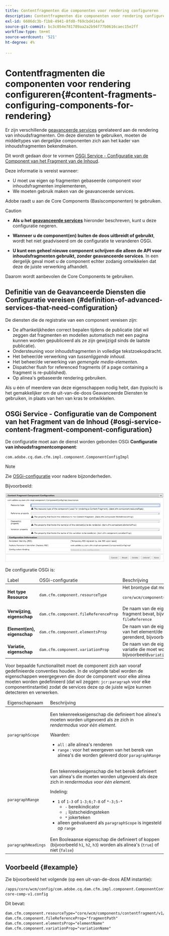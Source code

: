 ```yaml
---
title: Contentfragmenten die componenten voor rendering configureren
description: Contentfragmenten die componenten voor rendering configureren
exl-id: 6606dc3b-f1b8-4941-8fd0-f69cbd414afa
source-git-commit: bc3c054e781789aa2a2b94f77b0616caec15e2ff
workflow-type: tm+mt
source-wordcount: '521'
ht-degree: 4%

---
```


# Contentfragmenten die componenten voor rendering configureren{#content-fragments-configuring-components-for-rendering}

Er zijn verschillende [geavanceerde services](#definition-of-advanced-services-that-need-configuration) gerelateerd aan de rendering van inhoudsfragmenten. Om deze diensten te gebruiken, moeten de middeltypes van dergelijke componenten zich aan het kader van inhoudsfragmenten bekendmaken.

Dit wordt gedaan door te vormen [OSGi Service - Configuratie van de Component van het Fragment van de Inhoud](#osgi-service-content-fragment-component-configuration).

Deze informatie is vereist wanneer:

* U moet uw eigen op fragmenten gebaseerde component voor inhoudsfragmenten implementeren,
* We moeten gebruik maken van de geavanceerde services.

Adobe raadt u aan de Core Components (Basiscomponenten) te gebruiken.

>[!CAUTION]
>
>* **Als u het [geavanceerde services](#definition-of-advanced-services-that-need-configuration)** hieronder beschreven, kunt u deze configuratie negeren.
>
>* **Wanneer u de component(en) buiten de doos uitbreidt of gebruikt**, wordt het niet geadviseerd om de configuratie te veranderen OSGi.
>
>* **U kunt een geheel nieuwe component schrijven die alleen de API voor inhoudsfragmenten gebruikt, zonder geavanceerde services**. In een dergelijk geval moet u de component echter zodanig ontwikkelen dat deze de juiste verwerking afhandelt.
>
>Daarom wordt aanbevolen de Core Components te gebruiken.

## Definitie van de Geavanceerde Diensten die Configuratie vereisen {#definition-of-advanced-services-that-need-configuration}

De diensten die de registratie van een component vereisen zijn:

* De afhankelijkheden correct bepalen tijdens de publicatie (dat wil zeggen dat fragmenten en modellen automatisch met een pagina kunnen worden gepubliceerd als ze zijn gewijzigd sinds de laatste publicatie).
* Ondersteuning voor inhoudsfragmenten in volledige tekstzoekopdracht.
* Het beheer/de verwerking van *tussenliggende inhoud.*
* Het beheer/de verwerking van *gemengde media-elementen.*
* Dispatcher flush for referenced fragments (if a page containing a fragment is re-published).
* Op alinea&#39;s gebaseerde rendering gebruiken.

Als u één of meerdere van deze eigenschappen nodig hebt, dan (typisch) is het gemakkelijker om de uit-van-de-doos Geavanceerde Diensten te gebruiken, in plaats van hen van kras te ontwikkelen.

## OSGi Service - Configuratie van de Component van het Fragment van de Inhoud {#osgi-service-content-fragment-component-configuration}

De configuratie moet aan de dienst worden gebonden OSGi **Configuratie van inhoudsfragmentcomponent**:

`com.adobe.cq.dam.cfm.impl.component.ComponentConfigImpl`

>[!NOTE]
>
>Zie [OSGi-configuratie](/help/implementing/deploying/overview.md#osgi-configuration) voor nadere bijzonderheden.

Bijvoorbeeld:

![Configuratie van OSGi-component van fragmentatie van configuratieinhoud](assets/cf-component-configuration-osgi.png)

De configuratie OSGi is:

<table>
 <thead>
  <tr>
   <td>Label</td>
   <td>OSGi-configuratie<br /> </td>
   <td>Beschrijving</td>
  </tr>
 </thead>
 <tbody>
  <tr>
   <td><strong>Het type Resource</strong></td>
   <td><code>dam.cfm.component.resourceType</code></td>
   <td>Het brontype dat moet worden geregistreerd, bijvoorbeeld <br /> <p><span class="cmp-examples-demo__property-value"><code>core/wcm/components/contentfragment/v1/contentfragment</code></code></p> </td>
  </tr>
  <tr>
   <td><strong>Verwijzing, eigenschap</strong></td>
   <td><code>dam.cfm.component.fileReferenceProp</code></td>
   <td>De naam van de eigenschap die de verwijzing naar het fragment bevat, bijvoorbeeld <code>fragmentPath</code> of <code>fileReference</code></td>
  </tr>
  <tr>
   <td><strong>Element(en), eigenschap</strong></td>
   <td><code>dam.cfm.component.elementsProp</code></td>
   <td>De naam van de eigenschap die de naam/namen bevat van het element/de elementen die moeten worden gerenderd, bijvoorbeeld<code>elementName</code></td>
  </tr>
  <tr>
   <td><strong>Variatie, eigenschap</strong><br /> </td>
   <td><code>dam.cfm.component.variationProp</code></td>
   <td>De naam van de eigenschap die de naam bevat van de variatie die moet worden gerenderd, bijvoorbeeld<code>variationName</code></td>
  </tr>
 </tbody>
</table>

Voor bepaalde functionaliteit moet de component zich aan vooraf gedefinieerde conventies houden. In de volgende tabel worden de eigenschappen weergegeven die door de component voor elke alinea moeten worden gedefinieerd (dat wil zeggen: `jcr:paragraph` voor elke componentinstantie) zodat de services deze op de juiste wijze kunnen detecteren en verwerken.

<table>
 <thead>
  <tr>
   <td>Eigenschapnaam</td>
   <td>Beschrijving</td>
  </tr>
 </thead>
 <tbody>
  <tr>
   <td><code>paragraphScope</code></td>
   <td><p>Een tekenreekseigenschap die definieert hoe alinea's moeten worden uitgevoerd als ze zich in <em>rendermodus voor één element</em>.</p> <p>Waarden:</p>
    <ul>
     <li><code>all</code> : alle alinea's renderen</li>
     <li><code>range</code> : voor het weergeven van het bereik van alinea's die worden geleverd door <code>paragraphRange</code></li>
    </ul> </td>
  </tr>
  <tr>
   <td><code>paragraphRange</code></td>
   <td><p>Een tekenreekseigenschap die het bereik definieert van alinea's die moeten worden uitgevoerd als deze zich in <em>rendermodus voor één element</em>.</p> <p>Indeling:</p>
    <ul>
     <li><code>1</code> of <code>1-3</code> of <code>1-3;6;7-8</code> of <code>*-3;5-*</code>
     <ul>
       <li><code>-</code> bereikindicator</li>
       <li><code>;</code> lijstscheidingsteken</li>
       <li><code>*</code> jokerteken</li>
     </ul>
     </li>
     <li>alleen geëvalueerd als <code>paragraphScope</code> is ingesteld op <code>range</code></li>
    </ul> </td>
  </tr>
  <tr>
   <td><code>paragraphHeadings</code></td>
   <td>Een Booleaanse eigenschap die definieert of koppen (bijvoorbeeld <code>h1</code>, <code>h2</code>, <code>h3</code>) worden als alinea's (<code>true</code>) of niet (<code>false</code>)</td>
  </tr>
 </tbody>
</table>

## Voorbeeld {#example}

Zie bijvoorbeeld het volgende (op een uit-van-de-doos AEM instantie):

```
/apps/core/wcm/config/com.adobe.cq.dam.cfm.impl.component.ComponentConfigImpl-core-comp-v1.config
```

Dit bevat:

```
dam.cfm.component.resourceType="core/wcm/components/contentfragment/v1/contentfragment"
dam.cfm.component.fileReferenceProp="fragmentPath"
dam.cfm.component.elementsProp="elementName"
dam.cfm.component.variationProp="variationName"
```
